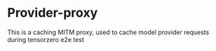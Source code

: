 # Provider-proxy

This is a caching MITM proxy, used to cache model provider requests during tensorzero e2e test